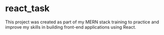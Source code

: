 ﻿# react_task

This project was created as part of my MERN stack training to practice and improve my skills in building front-end applications using React.
